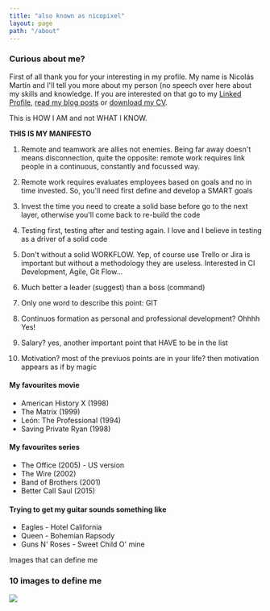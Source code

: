```yaml
---
title: "also known as nicopixel"
layout: page
path: "/about"
---
```


### Curious about me?
First of all thank you for your interesting in my profile. My name is Nicolás Martín and I'll tell you more about my person (no speech over here about my skills and knowledge. If you are interested on that go to my [Linked Profile](https://www.linkedin.com/in/nicolasmartinacosta/), [read my blog posts](https://nicopixel.com/) or [download my CV](./test.pdf).

This is HOW I AM and not WHAT I KNOW.

**THIS IS MY MANIFESTO**

1. Remote and teamwork are allies not enemies. Being far away doesn't means disconnection, quite the opposite: remote work requires link people in a continuous, constantly and focussed way.

2. Remote work requires evaluates employees based on goals and no in time invested. So, you'll need first define and develop a SMART goals

3. Invest the time you need to create a solid base before go to the next layer, otherwise you'll come back to re-build the code

4. Testing first, testing after and testing again. I love and I believe in testing as a driver of a solid code

5. Don't without a solid WORKFLOW. Yep, of course use Trello or Jira is important but without a methodology they are useless. Interested in CI Development, Agile, Git Flow... 

6. Much better a leader (suggest) than a boss (command)

7. Only one word to describe this point: GIT

8. Continuos formation as personal and professional development? Ohhhh Yes!

9. Salary? yes, another important point that HAVE to be in the list

10. Motivation? most of the previuos points are in your life? then motivation appears as if by magic


#### My favourites movie
- American History X (1998)
- The Matrix (1999)
- León: The Professional (1994)
- Saving Private Ryan (1998)

#### My favourites series
- The Office (2005) - US version
- The Wire (2002)
- Band of Brothers (2001)
- Better Call Saul (2015)

#### Trying to get my guitar sounds something like
- Eagles - Hotel California
- Queen - Bohemian Rapsody
- Guns N' Roses - Sweet Child O' mine

Images that can define me
### 10 images to define me
![](https://static01.nyt.com/images/2016/10/19/business/19gap-then-and-now-alt/19gap-then-and-now-alt-superJumbo.jpg?quality=90&auto=webp)